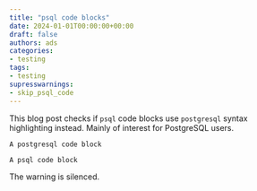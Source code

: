 ```yaml
---
title: "psql code blocks"
date: 2024-01-01T00:00:00+00:00
draft: false
authors: ads
categories:
- testing
tags:
- testing
supresswarnings:
- skip_psql_code
---
```


This blog post checks if `psql` code blocks use `postgresql` syntax highlighting instead.
Mainly of interest for PostgreSQL users.

```postgresql
A postgresql code block
```

```psql
A psql code block
```

The warning is silenced.

